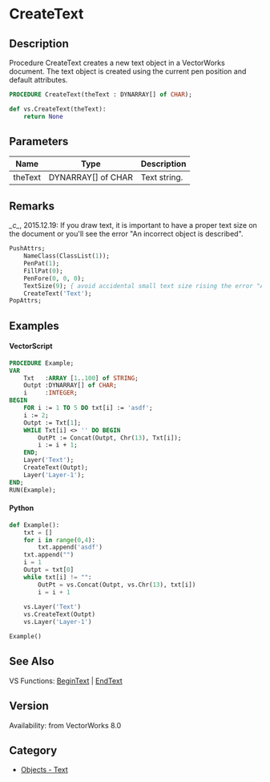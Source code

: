 # CreateText

## Description
Procedure CreateText creates a new text object in a VectorWorks document. The text object is created using the current pen position and default attributes.

```pascal
PROCEDURE CreateText(theText : DYNARRAY[] of CHAR);
```

```python
def vs.CreateText(theText):
    return None
```

## Parameters
|Name|Type|Description|
|---|---|---|
|theText|DYNARRAY[] of CHAR|Text string.|

## Remarks
*\_c\_*, 2015.12.19: If you draw text, it is important to have a proper text size on the document or you'll see the error "An incorrect object is described".
```pascal
PushAttrs;
	NameClass(ClassList(1));
	PenPat(1);
	FillPat(0);
	PenFore(0, 0, 0);
	TextSize(9); { avoid accidental small text size rising the error "An incorrect object is described" }
	CreateText('Text');
PopAttrs;
```

## Examples
#### VectorScript ####
```pascal
PROCEDURE Example;
VAR
    Txt   :ARRAY [1..100] of STRING;
    Outpt :DYNARRAY[] of CHAR;
    i     :INTEGER;
BEGIN
    FOR i := 1 TO 5 DO txt[i] := 'asdf';
    i := 2;
    Outpt := Txt[1];
    WHILE Txt[i] <> '' DO BEGIN
        OutPt := Concat(Outpt, Chr(13), Txt[i]);
        i := i + 1;
    END;
    Layer('Text');
    CreateText(Outpt);
    Layer('Layer-1');
END;
RUN(Example);
```
#### Python ####
```python
def Example():
	txt = []
	for i in range(0,4):
		txt.append('asdf')
	txt.append("")
	i = 1
	Outpt = txt[0]
	while txt[i] != "":
		OutPt = vs.Concat(Outpt, vs.Chr(13), txt[i])
		i = i + 1
		
	vs.Layer('Text')
	vs.CreateText(Outpt)
	vs.Layer('Layer-1')

Example()
```

## See Also
VS Functions:
[BeginText](BeginText.md) 
| [EndText](EndText.md)

## Version
Availability: from VectorWorks 8.0

## Category
* [Objects - Text](../Categories/Objects%20-%20Text.md)

